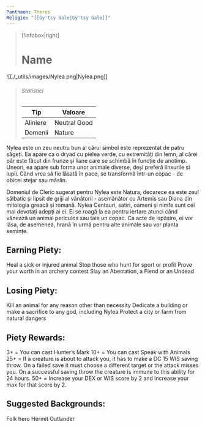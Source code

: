 ```yaml
---
Pantheon: Theros
Religie: "[[Gy'tsy Gale|Gy'tsy Gale]]"
---
```


> [!infobox|right]
> # Name
![[./_utils/images/Nylea.png|Nylea.png]]
> ###### Statistici
> | Tip |  Valoare |
> | ---- | ---- |
> | Aliniere | Neutral Good |
> | Domenii | Nature |

Nylea este un zeu neutru bun al cărui simbol este reprezentat de patru săgeți. Ea apare ca o dryad cu pielea verde, cu extremități din lemn, al cărei păr este făcut din frunze și liane care se schimbă în funcție de anotimp. Uneori, ea apare sub forma unor animale diverse, deși preferă linxurile și lupii. Când vrea să fie lăsată în pace, se transformă într-un copac - de obicei stejar sau măslin.

Domeniul de Cleric sugerat pentru Nylea este Natura, deoarece ea este zeul sălbatic și lipsit de griji al vânătorii - asemănător cu Artemis sau Diana din mitologia greacă și romană. Nylea Centauri, satiri, oameni și nimfe sunt cei mai devotați adepți ai ei. Ei se roagă la ea pentru iertare atunci când vânează un animal periculos sau taie un copac. Ca acte de ispășire, ei vor lăsa, de asemenea, hrană în urmă pentru alte animale sau vor planta semințe.


## Earning Piety:
Heal a sick or injured animal
Stop those who hunt for sport or profit
Prove your worth in an archery contest
Slay an Aberration, a Fiend or an Undead
## Losing Piety:
Kill an animal for any reason other than necessity
Dedicate a building or make a sacrifice to any god, including Nylea
Protect a city or farm from natural dangers
## Piety Rewards:
3+ = You can cast Hunter’s Mark
10+ = You can cast Speak with Animals
25+ = If a creature is about to attack you, it has to make a DC 15 WIS saving throw. On a failed save it must choose a different target or the attack misses you. On a successful saving throw the creature is immune to this ability for 24 hours.
50+ = Increase your DEX or WIS score by 2 and increase your max for that score by 2.
## Suggested Backgrounds:
Folk hero
Hermit
Outlander